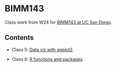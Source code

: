 # BIMM143
Class work from W24 for [BIMM143 at UC San Diego](https://bioboot.github.io/bimm143_W24/).

## Contents

- Class 5: [Data viz with ggplot2](https://github.com/SM-Figueroa/bimm143/blob/main/class05/class05.pdf).

- Class 6: [R functions and packages](https://github.com/SM-Figueroa/bimm143/blob/main/class06/class06.pdf).
